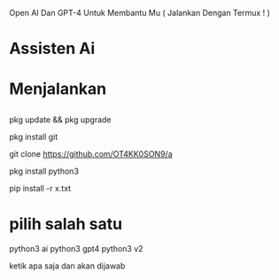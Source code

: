 
Open AI Dan GPT-4 Untuk Membantu Mu ( Jalankan Dengan Termux ! )

<h1> Assisten Ai </h1>

# Menjalankan
##
<tab>


pkg update && pkg upgrade



pkg install git




git clone https://github.com/OT4KK0SON9/a






pkg install python3








pip install -r x.txt






<tab>
</tab></tab>

# pilih salah satu
python3 ai
python3 gpt4
python3 v2

<p> ketik apa saja dan akan dijawab </p>
